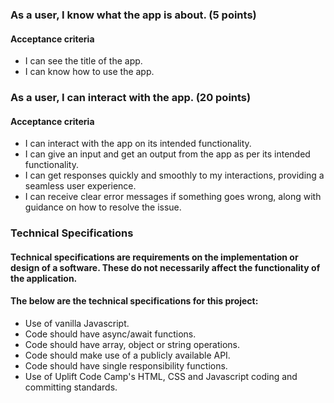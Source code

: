 ### As a user, I know what the app is about. (5 points)
#### Acceptance criteria
- I can see the title of the app.
- I can know how to use the app.
### As a user, I can interact with the app. (20 points)
#### Acceptance criteria
- I can interact with the app on its intended functionality.
- I can give an input and get an output from the app as per its intended functionality.
- I can get responses quickly and smoothly to my interactions, providing a seamless user experience.
- I can receive clear error messages if something goes wrong, along with guidance on how to resolve the issue.
### Technical Specifications
#### Technical specifications are requirements on the implementation or design of a software. These do not necessarily affect the functionality of the application.
#### The below are the technical specifications for this project:
- Use of vanilla Javascript.
- Code should have async/await functions.
- Code should have array, object or string operations.
- Code should make use of a publicly available API.
- Code should have single responsibility functions.
- Use of Uplift Code Camp's HTML, CSS and Javascript coding and committing standards.
